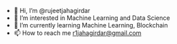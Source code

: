 - 👋 Hi, I’m @rujeetjahagirdar
- 👀 I’m interested in Machine Learning and Data Science
- 🌱 I’m currently learning Machine Learning, Blockchain
- 📫 How to reach me r1jahagirdar@gmail.com

<!---
rujeetjahagirdar/rujeetjahagirdar is a ✨ special ✨ repository because its `README.md` (this file) appears on your GitHub profile.
You can click the Preview link to take a look at your changes.
--->
